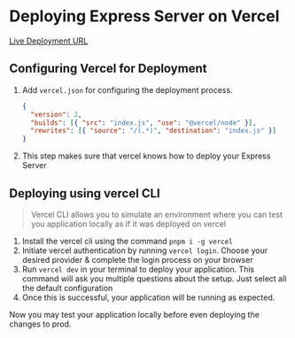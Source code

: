 # Deploying Express Server on Vercel

[Live Deployment URL](https://express-hosting.vercel.app)

## Configuring Vercel for Deployment

1. Add `vercel.json` for configuring the deployment process.
   ```json
   {
     "version": 2,
     "builds": [{ "src": "index.js", "use": "@vercel/node" }],
     "rewrites": [{ "source": "/(.*)", "destination": "index.js" }]
   }
   ```
1. This step makes sure that vercel knows how to deploy your Express Server

## Deploying using vercel CLI

> Vercel CLI allows you to simulate an environment where you can test you application locally as if it was deployed on vercel

1. Install the vercel cli using the command `pnpm i -g vercel`
1. Initiate vercel authentication by running `vercel login`. Choose your desired provider & complete the login process on your browser
1. Run `vercel dev` in your terminal to deploy your application. This command will ask you multiple questions about the setup. Just select all the default configuration
1. Once this is successful, your application will be running as expected.

Now you may test your application locally before even deploying the changes to prod.
